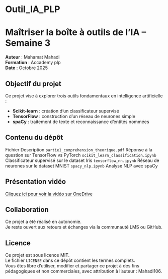 # Outil_IA_PLP
# Maîtriser la boîte à outils de l’IA – Semaine 3

**Auteur** : Mahamat Mahadi  
**Formation** : Accademy plp  
**Date** : Octobre 2025

## Objectif du projet

Ce projet vise à explorer trois outils fondamentaux en intelligence artificielle :

- **Scikit-learn** : création d’un classificateur supervisé
- **TensorFlow** : construction d’un réseau de neurones simple
- **spaCy** : traitement de texte et reconnaissance d’entités nommées


## Contenu du dépôt

  Fichier Description 
 `partie1_comprehension_theorique.pdf`  Réponse à la question sur TensorFlow vs PyTorch 
 `scikit_learn_classification.ipynb`  Classificateur supervisé sur le dataset Iris 
 `tensorflow_nn.ipynb`  Réseau de neurones sur le dataset MNIST 
 `spacy_nlp.ipynb`  Analyse NLP avec spaCy 

 ## Présentation vidéo

[Cliquez ici pour voir la vidéo sur OneDrive](https://1drv.ms/v/c/d2937c931d8e1de6/EeeECk_1ZlBBqBpUBDIfVj4BwXDWpHTVFe9CTq7OHQiB9g)


## Collaboration

Ce projet a été réalisé en autonomie.  
Je reste ouvert aux retours et échanges via la communauté LMS ou GitHub.

## Licence

Ce projet est sous licence MIT.  
Le fichier `LICENSE` dans ce dépôt contient les termes complets.  
Vous êtes libre d’utiliser, modifier et partager ce projet à des fins pédagogiques et non commerciales, avec attribution à l’auteur : Mahadi106.
